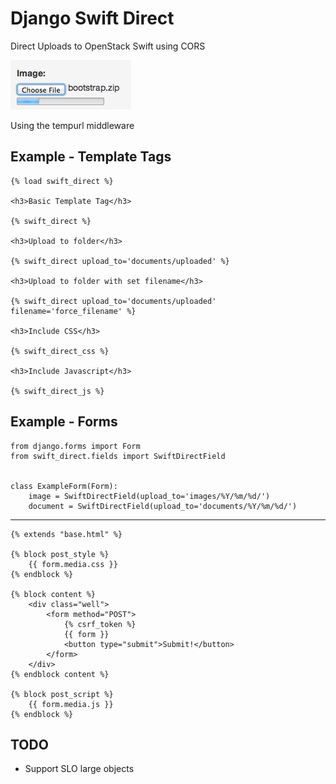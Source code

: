 Django Swift Direct
===================

Direct Uploads to OpenStack Swift using CORS

![Screenshot](/screenshot.png)

Using the tempurl middleware

Example - Template Tags
-----------------------

    {% load swift_direct %}

    <h3>Basic Template Tag</h3>

    {% swift_direct %}

    <h3>Upload to folder</h3>

    {% swift_direct upload_to='documents/uploaded' %}

    <h3>Upload to folder with set filename</h3>

    {% swift_direct upload_to='documents/uploaded' filename='force_filename' %}

    <h3>Include CSS</h3>

    {% swift_direct_css %}

    <h3>Include Javascript</h3>

    {% swift_direct_js %}

Example - Forms
-----------------------

    from django.forms import Form
    from swift_direct.fields import SwiftDirectField


    class ExampleForm(Form):
        image = SwiftDirectField(upload_to='images/%Y/%m/%d/')
        document = SwiftDirectField(upload_to='documents/%Y/%m/%d/')

* * *

    {% extends "base.html" %}

    {% block post_style %}
        {{ form.media.css }}
    {% endblock %}

    {% block content %}
        <div class="well">
            <form method="POST">
                {% csrf_token %}
                {{ form }}
                <button type="submit">Submit!</button>
            </form>
        </div>
    {% endblock content %}

    {% block post_script %}
        {{ form.media.js }}
    {% endblock %}


TODO
----

* Support SLO large objects
